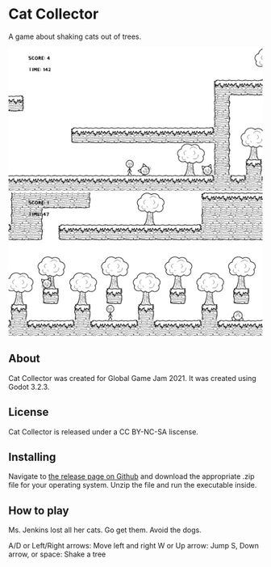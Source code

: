 # Cat Collector
A game about shaking cats out of trees.

![Screenshot2](screenshots/catCollector_screenshot2.png)
![Screenshot1](screenshots/catCollector_screenshot1.png)

## About
Cat Collector was created for Global Game Jam 2021. It was created using Godot 3.2.3.

## License
Cat Collector is released under a CC BY-NC-SA liscense.

## Installing
Navigate to [the release page on Github](https://github.com/NimbleClint/gameJam2021/releases) and download the appropriate .zip file for your operating system. Unzip the file and run the executable inside.

## How to play
Ms. Jenkins lost all her cats. Go get them. Avoid the dogs.

A/D or Left/Right arrows: Move left and right
W or Up arrow: Jump
S, Down arrow, or space: Shake a tree
